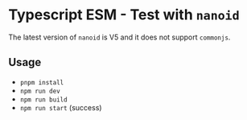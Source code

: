 # Typescript ESM - Test with `nanoid`

The latest version of `nanoid` is V5 and it does not support `commonjs`.

## Usage

- `pnpm install`
- `npm run dev`
- `npm run build`
- `npm run start` (success)
